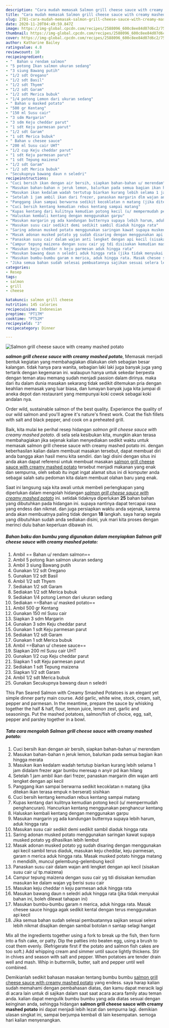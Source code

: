 ```yaml
---
description: "Cara mudah memasak Salmon grill cheese sauce with creamy mashed potato yang praktis"
title: "Cara mudah memasak Salmon grill cheese sauce with creamy mashed potato yang praktis"
slug: 2781-cara-mudah-memasak-salmon-grill-cheese-sauce-with-creamy-mashed-potato-yang-praktis
date: 2020-11-20T04:49:59.847Z
image: https://img-global.cpcdn.com/recipes/2588096_600c8ee84d07d6c2/751x532cq70/salmon-grill-cheese-sauce-with-creamy-mashed-potato-foto-resep-utama.jpg
thumbnail: https://img-global.cpcdn.com/recipes/2588096_600c8ee84d07d6c2/751x532cq70/salmon-grill-cheese-sauce-with-creamy-mashed-potato-foto-resep-utama.jpg
cover: https://img-global.cpcdn.com/recipes/2588096_600c8ee84d07d6c2/751x532cq70/salmon-grill-cheese-sauce-with-creamy-mashed-potato-foto-resep-utama.jpg
author: Katharine Bailey
ratingvalue: 4.8
reviewcount: 10
recipeingredient:
- "  Bahan u rendam salmon"
- "5 potong Ikan salmon ukuran sedang"
- "3 siung Bawang putih"
- "1/2 sdt Oregano"
- "1/2 sdt Basil"
- "1/2 sdt Thyem"
- "1/2 sdt Garam"
- "1/2 sdt Merica bubuk"
- "1/4 potong Lemon dari ukuran sedang"
- " Bahan u masked potato"
- "500 gr Kentang"
- "150 ml Susu cair"
- "3 sdm Margarin"
- "3 sdm Keju cheddar parut"
- "1 sdt Keju parmesan parut"
- "1/2 sdt Garam"
- "1 sdt Merica bubuk"
- " Bahan u chesee sauce"
- "200 ml Susu cair UHT"
- "1/2 cup Keju cheddar parut"
- "1 sdt Keju parmesan parut"
- "1 sdt Tepung maizena"
- "1/2 sdt Garam"
- "1/2 sdt Merica bubuk"
- "Secukupnya bawang daun n seledri"
recipeinstructions:
- "Cuci bersih ikan dengan air bersih, siapkan bahan-bahan u/ merendam"
- "Masukan bahan-bahan n jeruk lemon, balurkan pada semua bagian ikan hingga merata"
- "Masukan ikan kedalam wadah tertutup biarkan kurang lebih selama 1 jam didalam frezer agar bumbu meresap n anyir pd ikan hilang"
- "Setelah 1 jam ambil ikan dari frezer, panaskan margarin dlm wajan anti lengket dengan api kecil"
- "Panggang ikan sampai berwarna sedikit kecoklatan n matang (jika ditekan ikan terasa empuk n berserat) sisihkan"
- "Cuci bersih kentang kemudian rebus kentang sampai matang"
- "Kupas kentang dari kulitnya kemudian potong kecil (u/ mempermudah penghancuran). Hancurkan kentang menggunakan penghancur kentang"
- "Haluskan kembali kentang dengan menggunakan garpu"
- "Masukan margarin yg ada kandungan butternya supaya lebih harum, aduk hingga rata"
- "Masukan susu cair sedikit demi sedikit sambil diaduk hingga rata"
- "Saring adonan musked potato menggunakan saringan kawat supaya musked potato yg dihasilkan lebih lembut"
- "Masak adonan musked potato yg sudah disaring dengan menggunakan api kecil sambil terus diaduk, masukan keju cheddar, keju parmesan, garam n merica aduk hingga rata. Masak musked potato hingga matang n mendidih, muncul gelembung-gelembung kecil"
- "Panaskan susu cair dalam wajan anti lengket dengan api kecil (sisakan susu cair u/ tp.maizena)"
- "Campur tepung maizena dengan susu cair yg tdi disisakan kemudian masukan ke dalam wajan yg berisi susu cair"
- "Masukan keju cheddar n keju parmesan aduk hingga rata"
- "Masukan bawang daun n seledri aduk hingga rata (jika tidak menyukai bahan ini, boleh dilewat tahapan ini)"
- "Masukan bumbu-bumbu garam n merica, aduk hingga rata. Masak chesee sauce hingga agak sedikit kental dengan terus menggunakan api kecil"
- "Jika semua bahan sudah selesai pembuatannya sajikan sesuai selera lebih nikmat disajikan dengan sambal botolan n santap selagi hangat"
categories:
- Resep
tags:
- salmon
- grill
- cheese

katakunci: salmon grill cheese 
nutrition: 145 calories
recipecuisine: Indonesian
preptime: "PT17M"
cooktime: "PT52M"
recipeyield: "3"
recipecategory: Dinner

---
```



![Salmon grill cheese sauce with creamy mashed potato](https://img-global.cpcdn.com/recipes/2588096_600c8ee84d07d6c2/751x532cq70/salmon-grill-cheese-sauce-with-creamy-mashed-potato-foto-resep-utama.jpg)

<b><i>salmon grill cheese sauce with creamy mashed potato</i></b>, Memasak menjadi bentuk kegiatan yang membahagiakan dilakukan oleh sebagian besar kalangan. tidak hanya para wanita, sebagian laki laki juga banyak juga yang tertarik dengan kegemaran ini. walaupun hanya untuk sekedar berpesta dengan teman atau memang sudah menjadi passion dalam dirinya. maka dari itu dalam dunia masakan sekarang tidak sedikit ditemukan pria dengan keahlian memasak yang luar biasa, dan lumayan banyak juga kita jumpai di aneka depot dan restaurant yang mempunyai koki cowok sebagai koki andalan nya.

Order wild, sustainable salmon of the best quality. Experience the quality of our wild salmon and you&#39;ll agree it&#39;s nature&#39;s finest work. Coat the fish fillets with salt and black pepper, and cook on a preheated grill.

Baik, kita mulai ke perihal resep hidangan <i>salmon grill cheese sauce with creamy mashed potato</i>. di sela sela kesibukan kita, mungkin akan terasa membahagiakan jika sejenak kalian menyediakan sedikit waktu untuk memasak salmon grill cheese sauce with creamy mashed potato ini. dengan keberhasilan kalian dalam membuat masakan tersebut, dapat membuat diri anda bangga akan hasil menu kita sendiri. dan lagi disini dengan situs ini anda akan dapat referensi untuk membuat masakan <u>salmon grill cheese sauce with creamy mashed potato</u> tersebut menjadi makanan yang enak dan sempurna, oleh sebab itu ingat ingat alamat situs ini di komputer anda sebagai salah satu pedoman kita dalam membuat olahan baru yang enak.


Saat ini langsung saja kita awali untuk membeli perlengkapan yang diperlukan dalam mengolah hidangan <u><i>salmon grill cheese sauce with creamy mashed potato</i></u> ini. setidak tidaknya diperlukan <b>25</b> bahan bahan yang dibutuhkan pada hidangan ini. supaya nantinya dapat tercapai rasa yang endess dan nikmat. dan juga persiapkan waktu anda sejenak, karena anda akan membuatnya paling tidak dengan <b>18</b> langkah. saya harap segala yang dibutuhkan sudah anda sediakan disini, yuk mari kita proses dengan merinci dulu bahan keperluan dibawah ini.

<!--inarticleads1-->

##### Bahan baku dan bumbu yang digunakan dalam menyiapkan Salmon grill cheese sauce with creamy mashed potato:

1. Ambil  == Bahan u/ rendam salmon==
1. Ambil 5 potong Ikan salmon ukuran sedang
1. Ambil 3 siung Bawang putih
1. Gunakan 1/2 sdt Oregano
1. Gunakan 1/2 sdt Basil
1. Ambil 1/2 sdt Thyem
1. Sediakan 1/2 sdt Garam
1. Sediakan 1/2 sdt Merica bubuk
1. Sediakan 1/4 potong Lemon dari ukuran sedang
1. Sediakan  ==Bahan u/ masked potato==
1. Ambil 500 gr Kentang
1. Gunakan 150 ml Susu cair
1. Siapkan 3 sdm Margarin
1. Gunakan 3 sdm Keju cheddar parut
1. Gunakan 1 sdt Keju parmesan parut
1. Sediakan 1/2 sdt Garam
1. Gunakan 1 sdt Merica bubuk
1. Ambil  ==Bahan u/ chesee sauce==
1. Siapkan 200 ml Susu cair UHT
1. Gunakan 1/2 cup Keju cheddar parut
1. Siapkan 1 sdt Keju parmesan parut
1. Sediakan 1 sdt Tepung maizena
1. Siapkan 1/2 sdt Garam
1. Ambil 1/2 sdt Merica bubuk
1. Gunakan Secukupnya bawang daun n seledri


This Pan Seared Salmon with Creamy Smashed Potatoes is an elegant yet simple dinner party main course. Add garlic, white wine, stock, cream, salt, pepper and parmesan. In the meantime, prepare the sauce by whisking together the half &amp; half, flour, lemon juice, lemon zest, garlic and seasonings. Put the mashed potatoes, salmon/fish of choice, egg, salt, pepper and parsley together in a bowl. 

<!--inarticleads2-->

##### Tata cara mengolah Salmon grill cheese sauce with creamy mashed potato:

1. Cuci bersih ikan dengan air bersih, siapkan bahan-bahan u/ merendam
1. Masukan bahan-bahan n jeruk lemon, balurkan pada semua bagian ikan hingga merata
1. Masukan ikan kedalam wadah tertutup biarkan kurang lebih selama 1 jam didalam frezer agar bumbu meresap n anyir pd ikan hilang
1. Setelah 1 jam ambil ikan dari frezer, panaskan margarin dlm wajan anti lengket dengan api kecil
1. Panggang ikan sampai berwarna sedikit kecoklatan n matang (jika ditekan ikan terasa empuk n berserat) sisihkan
1. Cuci bersih kentang kemudian rebus kentang sampai matang
1. Kupas kentang dari kulitnya kemudian potong kecil (u/ mempermudah penghancuran). Hancurkan kentang menggunakan penghancur kentang
1. Haluskan kembali kentang dengan menggunakan garpu
1. Masukan margarin yg ada kandungan butternya supaya lebih harum, aduk hingga rata
1. Masukan susu cair sedikit demi sedikit sambil diaduk hingga rata
1. Saring adonan musked potato menggunakan saringan kawat supaya musked potato yg dihasilkan lebih lembut
1. Masak adonan musked potato yg sudah disaring dengan menggunakan api kecil sambil terus diaduk, masukan keju cheddar, keju parmesan, garam n merica aduk hingga rata. Masak musked potato hingga matang n mendidih, muncul gelembung-gelembung kecil
1. Panaskan susu cair dalam wajan anti lengket dengan api kecil (sisakan susu cair u/ tp.maizena)
1. Campur tepung maizena dengan susu cair yg tdi disisakan kemudian masukan ke dalam wajan yg berisi susu cair
1. Masukan keju cheddar n keju parmesan aduk hingga rata
1. Masukan bawang daun n seledri aduk hingga rata (jika tidak menyukai bahan ini, boleh dilewat tahapan ini)
1. Masukan bumbu-bumbu garam n merica, aduk hingga rata. Masak chesee sauce hingga agak sedikit kental dengan terus menggunakan api kecil
1. Jika semua bahan sudah selesai pembuatannya sajikan sesuai selera lebih nikmat disajikan dengan sambal botolan n santap selagi hangat


Mix all the ingredients together using a fork to break up the fish, then form into a fish cake, or patty. Dip the patties into beaten egg, using a brush to coat them evenly. (Refrigerate first if the potato and salmon fish cakes are too soft.) Add whipping cream and simmer until sauce lightly thickens. Stir in chives and season with salt and pepper. When potatoes are tender drain well and mash. Whip in buttermilk, butter, salt and pepper until well combined. 

Demikianlah sedikit bahasan masakan tentang bumbu bumbu <u>salmon grill cheese sauce with creamy mashed potato</u> yang endess. saya harap kalian sudah memahami dengan pembahasan diatas, dan kamu dapat meracik lagi di acara lain untuk di sajikan dalam saat saat acara acara family atau teman anda. kalian dapat mengulik bumbu bumbu yang ada diatas sesuai dengan keinginan anda, sehingga hidangan <b>salmon grill cheese sauce with creamy mashed potato</b> ini dapat menjadi lebih lezat dan sempurna lagi. demikian ulasan singkat ini, sampai berjumpa kembali di lain kesempatan. semoga hari kalian menyenangkan.
